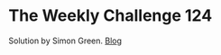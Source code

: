 # The Weekly Challenge 124

Solution by Simon Green. [Blog](https://dev.to/simongreennet/weekly-challenge-124-2gi7)
